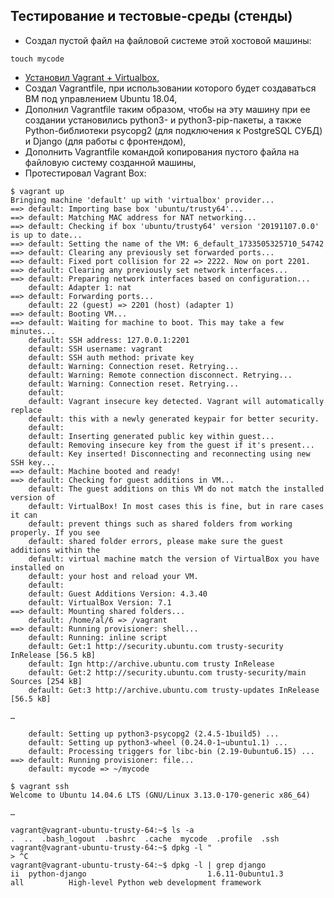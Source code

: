 ## Тестирование и тестовые-среды (стенды)

* Cоздал пустой файл на файловой системе этой хостовой машины:
```
touch mycode
```
* [Установил Vagrant + Virtualbox](https://github.com/skillfactory-devops/b10_vagrant),
* Cоздал Vagrantfile, при использовании которого будет создаваться ВМ под управлением Ubuntu 18.04,
* Дополнил Vagrantfile таким образом, чтобы на эту машину при ее создании установились python3- и python3-pip-пакеты, а также Python-библиотеки psycopg2 (для подключения к PostgreSQL СУБД) и Django (для работы с фронтендом),
* Дополнить Vagrantfile командой копирования пустого файла на файловую систему созданной машины,
* Протестировал Vagrant Box:
```
$ vagrant up
Bringing machine 'default' up with 'virtualbox' provider...
==> default: Importing base box 'ubuntu/trusty64'...
==> default: Matching MAC address for NAT networking...
==> default: Checking if box 'ubuntu/trusty64' version '20191107.0.0' is up to date...
==> default: Setting the name of the VM: 6_default_1733505325710_54742
==> default: Clearing any previously set forwarded ports...
==> default: Fixed port collision for 22 => 2222. Now on port 2201.
==> default: Clearing any previously set network interfaces...
==> default: Preparing network interfaces based on configuration...
    default: Adapter 1: nat
==> default: Forwarding ports...
    default: 22 (guest) => 2201 (host) (adapter 1)
==> default: Booting VM...
==> default: Waiting for machine to boot. This may take a few minutes...
    default: SSH address: 127.0.0.1:2201
    default: SSH username: vagrant
    default: SSH auth method: private key
    default: Warning: Connection reset. Retrying...
    default: Warning: Remote connection disconnect. Retrying...
    default: Warning: Connection reset. Retrying...
    default: 
    default: Vagrant insecure key detected. Vagrant will automatically replace
    default: this with a newly generated keypair for better security.
    default: 
    default: Inserting generated public key within guest...
    default: Removing insecure key from the guest if it's present...
    default: Key inserted! Disconnecting and reconnecting using new SSH key...
==> default: Machine booted and ready!
==> default: Checking for guest additions in VM...
    default: The guest additions on this VM do not match the installed version of
    default: VirtualBox! In most cases this is fine, but in rare cases it can
    default: prevent things such as shared folders from working properly. If you see
    default: shared folder errors, please make sure the guest additions within the
    default: virtual machine match the version of VirtualBox you have installed on
    default: your host and reload your VM.
    default: 
    default: Guest Additions Version: 4.3.40
    default: VirtualBox Version: 7.1
==> default: Mounting shared folders...
    default: /home/al/6 => /vagrant
==> default: Running provisioner: shell...
    default: Running: inline script
    default: Get:1 http://security.ubuntu.com trusty-security InRelease [56.5 kB]
    default: Ign http://archive.ubuntu.com trusty InRelease
    default: Get:2 http://security.ubuntu.com trusty-security/main Sources [254 kB]
    default: Get:3 http://archive.ubuntu.com trusty-updates InRelease [56.5 kB]

…

    default: Setting up python3-psycopg2 (2.4.5-1build5) ...
    default: Setting up python3-wheel (0.24.0-1~ubuntu1.1) ...
    default: Processing triggers for libc-bin (2.19-0ubuntu6.15) ...
==> default: Running provisioner: file...
    default: mycode => ~/mycode
    
$ vagrant ssh
Welcome to Ubuntu 14.04.6 LTS (GNU/Linux 3.13.0-170-generic x86_64)

…

vagrant@vagrant-ubuntu-trusty-64:~$ ls -a
.  ..  .bash_logout  .bashrc  .cache  mycode  .profile  .ssh
vagrant@vagrant-ubuntu-trusty-64:~$ dpkg -l "
> ^C
vagrant@vagrant-ubuntu-trusty-64:~$ dpkg -l | grep django
ii  python-django                           1.6.11-0ubuntu1.3                          all          High-level Python web development framework
```
